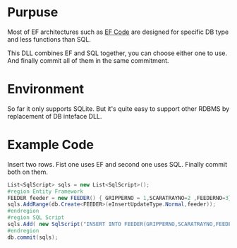 # Purpuse
Most of EF architectures such as [EF Code](https://github.com/dotnet/efcore) are designed for specific DB type and less functions than SQL. 

This DLL combines EF and SQL together, you can choose either one to use. And finally commit all of them in the same commitment. 
# Environment
So far it only supports SQLite. But it's quite easy to support other RDBMS by replacement of DB inteface DLL.
# Example Code
Insert two rows. Fist one uses EF and second one uses SQL. Finally commit both on them.
```C#
List<SqlScript> sqls = new List<SqlScript>();
#region Entity Framework
FEEDER feeder = new FEEDER() { GRIPPERNO = 1,SCARATRAYNO=2 ,FEEDERNO=3};
sqls.AddRange(db.Create<FEEDER>(eInsertUpdateType.Normal,feeder));
#endregion
#region SQL Script
sqls.Add( new SqlScript("INSERT INTO FEEDER(GRIPPERNO,SCARATRAYNO,FEEDERNO) VALUES(4,5,6)"));
#endregion
db.commit(sqls);
```
